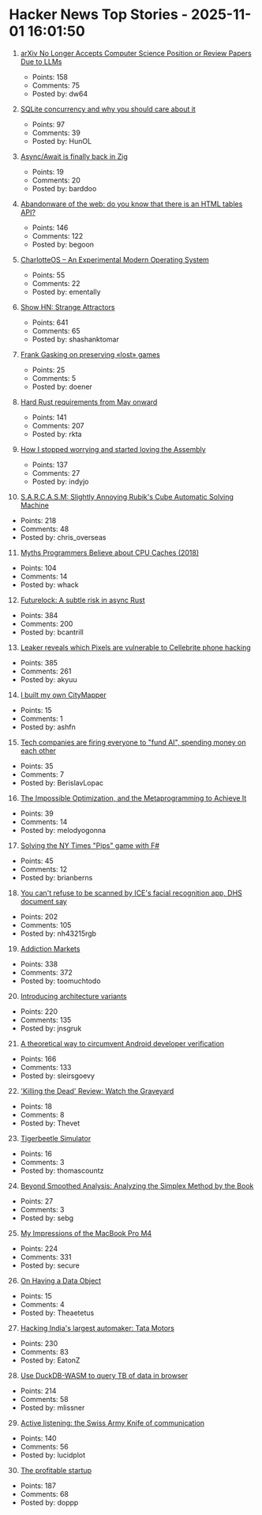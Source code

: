 # Hacker News Top Stories - 2025-11-01 16:01:50

1. [arXiv No Longer Accepts Computer Science Position or Review Papers Due to LLMs](https://blog.arxiv.org/2025/10/31/attention-authors-updated-practice-for-review-articles-and-position-papers-in-arxiv-cs-category/)
   - Points: 158
   - Comments: 75
   - Posted by: dw64

2. [SQLite concurrency and why you should care about it](https://jellyfin.org/posts/SQLite-locking/)
   - Points: 97
   - Comments: 39
   - Posted by: HunOL

3. [Async/Await is finally back in Zig](https://charlesfonseca.substack.com/p/asyncawait-is-finally-back-in-zig)
   - Points: 19
   - Comments: 20
   - Posted by: barddoo

4. [Abandonware of the web: do you know that there is an HTML tables API?](https://christianheilmann.com/2025/10/08/abandonware-of-the-web-do-you-know-that-there-is-an-html-tables-api/)
   - Points: 146
   - Comments: 122
   - Posted by: begoon

5. [CharlotteOS – An Experimental Modern Operating System](https://github.com/charlotte-os/Catten)
   - Points: 55
   - Comments: 22
   - Posted by: ementally

6. [Show HN: Strange Attractors](https://blog.shashanktomar.com/posts/strange-attractors)
   - Points: 641
   - Comments: 65
   - Posted by: shashanktomar

7. [Frank Gasking on preserving «lost» games](https://spillhistorie.no/2025/10/24/frank-gasking-on-preserving-lost-games/)
   - Points: 25
   - Comments: 5
   - Posted by: doener

8. [Hard Rust requirements from May onward](https://lists.debian.org/debian-devel/2025/10/msg00285.html)
   - Points: 141
   - Comments: 207
   - Posted by: rkta

9. [How I stopped worrying and started loving the Assembly](https://medium.com/@jonas.eschenburg/how-i-stopped-worrying-and-started-loving-the-assembly-4fd00e786c60)
   - Points: 137
   - Comments: 27
   - Posted by: indyjo

10. [S.A.R.C.A.S.M: Slightly Annoying Rubik's Cube Automatic Solving Machine](https://github.com/vindar/SARCASM)
   - Points: 218
   - Comments: 48
   - Posted by: chris_overseas

11. [Myths Programmers Believe about CPU Caches (2018)](https://software.rajivprab.com/2018/04/29/myths-programmers-believe-about-cpu-caches/)
   - Points: 104
   - Comments: 14
   - Posted by: whack

12. [Futurelock: A subtle risk in async Rust](https://rfd.shared.oxide.computer/rfd/0609)
   - Points: 384
   - Comments: 200
   - Posted by: bcantrill

13. [Leaker reveals which Pixels are vulnerable to Cellebrite phone hacking](https://arstechnica.com/gadgets/2025/10/leaker-reveals-which-pixels-are-vulnerable-to-cellebrite-phone-hacking/)
   - Points: 385
   - Comments: 261
   - Posted by: akyuu

14. [I built my own CityMapper](https://asherfalcon.com/blog/posts/5)
   - Points: 15
   - Comments: 1
   - Posted by: ashfn

15. [Tech companies are firing everyone to "fund AI", spending money on each other](https://old.reddit.com/r/ArtificialInteligence/comments/1oj52xx/tech_companies_are_firing_everyone_to_fund_ai_but/)
   - Points: 35
   - Comments: 7
   - Posted by: BerislavLopac

16. [The Impossible Optimization, and the Metaprogramming to Achieve It](https://verdagon.dev/blog/impossible-optimization)
   - Points: 39
   - Comments: 14
   - Posted by: melodyogonna

17. [Solving the NY Times "Pips" game with F#](https://github.com/brianberns/Pips)
   - Points: 45
   - Comments: 12
   - Posted by: brianberns

18. [You can't refuse to be scanned by ICE's facial recognition app, DHS document say](https://www.404media.co/you-cant-refuse-to-be-scanned-by-ices-facial-recognition-app-dhs-document-says/)
   - Points: 202
   - Comments: 105
   - Posted by: nh43215rgb

19. [Addiction Markets](https://www.thebignewsletter.com/p/addiction-markets-abolish-corporate)
   - Points: 338
   - Comments: 372
   - Posted by: toomuchtodo

20. [Introducing architecture variants](https://discourse.ubuntu.com/t/introducing-architecture-variants-amd64v3-now-available-in-ubuntu-25-10/71312)
   - Points: 220
   - Comments: 135
   - Posted by: jnsgruk

21. [A theoretical way to circumvent Android developer verification](https://enaix.github.io/2025/10/30/developer-verification.html)
   - Points: 166
   - Comments: 133
   - Posted by: sleirsgoevy

22. ['Killing the Dead' Review: Watch the Graveyard](https://www.wsj.com/arts-culture/books/killing-the-dead-review-watch-the-graveyard-f54e14f4)
   - Points: 18
   - Comments: 8
   - Posted by: Thevet

23. [Tigerbeetle Simulator](https://sim.tigerbeetle.com/)
   - Points: 16
   - Comments: 3
   - Posted by: thomascountz

24. [Beyond Smoothed Analysis: Analyzing the Simplex Method by the Book](https://arxiv.org/abs/2510.21613)
   - Points: 27
   - Comments: 3
   - Posted by: sebg

25. [My Impressions of the MacBook Pro M4](https://michael.stapelberg.ch/posts/2025-10-31-macbook-pro-m4-impressions/)
   - Points: 224
   - Comments: 331
   - Posted by: secure

26. [On Having a Data Object](https://www.natemeyvis.com/on-having-a-data-object/)
   - Points: 15
   - Comments: 4
   - Posted by: Theaetetus

27. [Hacking India's largest automaker: Tata Motors](https://eaton-works.com/2025/10/28/tata-motors-hack/)
   - Points: 230
   - Comments: 83
   - Posted by: EatonZ

28. [Use DuckDB-WASM to query TB of data in browser](https://lil.law.harvard.edu/blog/2025/10/24/rethinking-data-discovery-for-libraries-and-digital-humanities/)
   - Points: 214
   - Comments: 58
   - Posted by: mlissner

29. [Active listening: the Swiss Army Knife of communication](https://togetherlondon.com/insights/active-listening-swiss-army-knife)
   - Points: 140
   - Comments: 56
   - Posted by: lucidplot

30. [The profitable startup](https://linear.app/now/the-profitable-startup)
   - Points: 187
   - Comments: 68
   - Posted by: doppp

